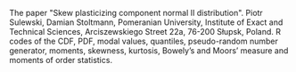 The paper "Skew plasticizing component normal II distribution". 
Piotr Sulewski, Damian Stoltmann, Pomeranian University, Institute of Exact and Technical Sciences, Arciszewskiego Street 22a, 76-200 Słupsk, Poland. 
R codes of the CDF, PDF, modal values, quantiles, pseudo-random number generator, moments, skewness, kurtosis, Bowely’s and Moors’ measure and moments of order statistics.
